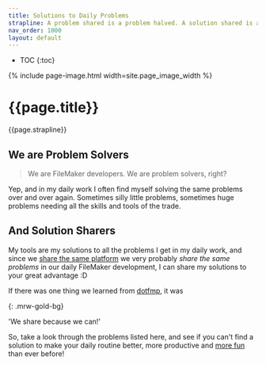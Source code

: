 ```yaml
---
title: Solutions to Daily Problems
strapline: A problem shared is a problem halved. A solution shared is a solution squared!
nav_order: 1000
layout: default
---
```

- TOC
{:toc}

{% include page-image.html width=site.page_image_width %}

# {{page.title}}

{{page.strapline}}

## We are Problem Solvers

> We are FileMaker developers. We are problem solvers, right?

Yep, and in my daily work I often find myself solving the same problems over and over again. Sometimes silly little problems, sometimes huge problems needing all the skills and tools of the trade.

## And Solution Sharers

My tools are my solutions to all the problems I get in my daily work, and since we [share the same platform](filemaker.html) we very probably *share the same problems* in our daily FileMaker development, I can share my solutions to your great advantage :D

If there was one thing we learned from [dotfmp](https://www.youtube.com/channel/UCpvtoyie8-1vZd7pW-wEICA/videos), it was

{: .mrw-gold-bg}

'We share because we can!'

So, take a look through the problems listed here, and see if you can't find a solution to make your daily routine better, more productive and [more fun](why-mrwatsons-tools.html#fun) than ever before!
